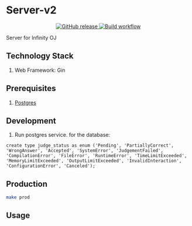 # Server-v2

<p align="center">
  <p align="center">
    <a href="https://github.com/infinity-oj/server-v2/releases/latest">
      <img alt="GitHub release" src="https://img.shields.io/github/v/release/infinity-oj/server-v2.svg?logo=github&style=for-the-badge" />
    </a>
    <a href="https://github.com/infinity-oj/server-v2/actions/workflows/build.yml">
       <img alt="Build workflow" src="https://img.shields.io/github/workflow/status/infinity-oj/server-v2/build?logo=github&style=for-the-badge" />
    </a>
  </p>
</p>

Server for Infinity OJ

## Technology Stack
1. Web Framework: Gin

## Prerequisites
1. [Postgres](https://www.postgresql.org/)

## Development
1. Run postgres service.
   for the database:
``` postgresql
create type judge_status as enum ('Pending', 'PartiallyCorrect', 'WrongAnswer', 'Accepted', 'SystemError', 'JudgementFailed', 'CompilationError', 'FileError', 'RuntimeError', 'TimeLimitExceeded', 'MemoryLimitExceeded', 'OutputLimitExceeded', 'InvalidInteraction', 'ConfigurationError', 'Canceled');
```
## Production
``` bash
make prod
```

## Usage
